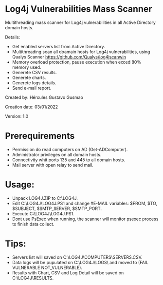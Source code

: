 # Log4j Vulnerabilities Mass Scanner
Multithreading mass scanner for Log4j vulnerabilities in all Active Directory domain hosts.

Details:
- Get enabled servers list from Active Directory.
- Multithreading scan all doamain hosts for Log4j vulnerabilities, using Qualys Scanner https://github.com/Qualys/log4jscanwin
- Memory overload protection, pause execution when exced 80% memory used.
- Generete CSV results.
- Generete charts.
- Generete logs details.
- Send e-mail report.

Created by: Hércules Gustavo Gusmao

Creation date: 03/01/2022

Version: 1.0

# Prerequirements
- Permission do read computers on AD (Get-ADComputer).
- Administrator privileges on all domain hosts.
- Connectivity whit ports 135 and 445 to all domain hosts.
- Mail server with open relay to send mail.

# Usage:
- Unpack LOG4J.ZIP to C:\LOG4J\.
- Edit C:\LOG4J\LOG4J.PS1 and change #E-MAIL variables: $FROM, $TO, $SUBJECT, $SMTP_SERVER, $SMTP_PORT.
- Execute C:\LOG4J\LOG4J.PS1.
- Dont use PsExec when running, the scanner will monitor psexec process to finish data collect.

# Tips:
- Servers list will saved on C:\LOG4J\COMPUTERS\SERVERS.CSV.
- Data logs will be pupulated on C:\LOG4J\LOGS\ and moved to (FAIL VULNERABLE NOT_VULNERABLE).
- Results with Chart, CSV and Log Detail will be saved on C:\LOG4J\RESULTS.
